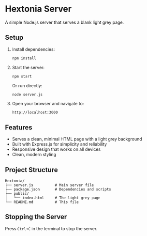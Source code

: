 # Hextonia Server

A simple Node.js server that serves a blank light grey page.

## Setup

1. Install dependencies:
   ```bash
   npm install
   ```

2. Start the server:
   ```bash
   npm start
   ```

   Or run directly:
   ```bash
   node server.js
   ```

3. Open your browser and navigate to:
   ```
   http://localhost:3000
   ```

## Features

- Serves a clean, minimal HTML page with a light grey background
- Built with Express.js for simplicity and reliability
- Responsive design that works on all devices
- Clean, modern styling

## Project Structure

```
Hextonia/
├── server.js          # Main server file
├── package.json       # Dependencies and scripts
├── public/
│   └── index.html     # The light grey page
└── README.md          # This file
```

## Stopping the Server

Press `Ctrl+C` in the terminal to stop the server. 